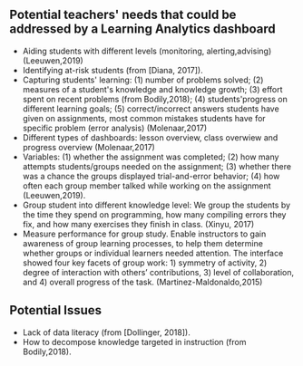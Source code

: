 ## Potential teachers' needs that could be addressed by a Learning Analytics dashboard
* Aiding students with different levels (monitoring, alerting,advising) (Leeuwen,2019)
* Identifying at-risk students (from [Diana, 2017]).
* Capturing students' learning: 
(1) number of problems solved; 
(2) measures of a student's knowledge and knowledge growth; 
(3) effort spent on recent problems (from Bodily,2018); 
(4) students'progress on different learning goals;
(5) correct/incorrect answers students have given on assignments, most common mistakes students have for specific problem (error analysis) (Molenaar,2017)
* Different types of dashboards: lesson overview, class overwiew and progress overview (Molenaar,2017)
* Variables: 
(1) whether the assignment was completed;
(2) how many attempts students/groups needed on the assignment;
(3) whether there was a chance the groups displayed trial-and-error behavior; 
(4) how often each group member talked while working on the assignment (Leeuwen,2019).
* Group student into different knowledge level:
  We group the students by the time they spend on programming, how many compiling errors they fix, and how many exercises they finish in class. (Xinyu, 2017)
* Measure performance for group study. Enable	instructors	to	gain	awareness	of	group	learning	processes,	to	help	them	determine	whether	groups	or	individual	learners	needed	attention.
	The	interface	showed	four	key	facets	of	group	work:	1)	symmetry	of	activity,	2)	degree	of	interaction	with	others’	contributions,	3)	level	of	collaboration,	and	4)	overall	progress	of	the	task.	(Martinez-Maldonaldo,2015)
	
## Potential Issues

* Lack of data literacy (from [Dollinger, 2018]).
* How to decompose knowledge targeted in instruction (from Bodily,2018).
